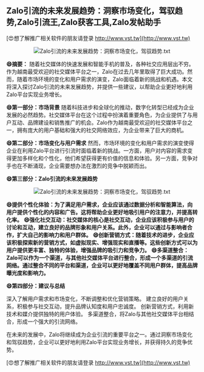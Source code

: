 ## **Zalo引流的未来发展趋势：洞察市场变化，驾驭趋势,Zalo引流王,Zalo获客工具,Zalo发帖助手**

[😍想了解推广相关软件的朋友请登录 http://www.vst.tw](http://www.vst.tw)

 <center><img src="https://vst.tw/MP4/tuiguang/png/6.png" alt="Zalo引流的未来发展趋势：洞察市场变化，驾驭趋势.txt"></center>

**😄摘要：**
随着社交媒体的快速发展和智能手机的普及，各种社交应用层出不穷。作为越南最受欢迎的社交媒体平台之一，Zalo在过去几年里取得了巨大成功。然而，随着市场环境的变化和用户需求的演变，Zalo面临着新的挑战和机遇。本文将深入探讨Zalo引流的未来发展趋势，并提供一些建议，以帮助企业更好地利用Zalo平台实现业务增长。

**😄第一部分：市场背景**
随着科技进步和全球化的推动，数字化转型已经成为企业发展的必然趋势。社交媒体平台在这个过程中扮演着重要角色，为企业提供了与用户互动、品牌建设和销售推广的机会。Zalo作为越南最受欢迎的社交媒体平台之一，拥有庞大的用户基础和强大的社交网络效应，为企业带来了巨大的商机。

**😄第二部分：市场变化与用户需求**
然而，市场环境的变化和用户需求的演变使得企业在利用Zalo平台进行引流时面临着新的挑战。一方面，用户对内容的需求变得更加多样化和个性化，他们希望获得更有价值的信息和体验。另一方面，竞争对手也在不断涌现，企业需要想办法在激烈的竞争中脱颖而出。

**😄第三部分：Zalo引流的未来发展趋势**

 <center><img src="https://vst.tw/MP4/tuiguang/png/3.png" alt="Zalo引流的未来发展趋势：洞察市场变化，驾驭趋势.txt"></center>

**😄提供个性化体验：为了满足用户需求，企业应该通过数据分析和智能算法，向用户提供个性化的内容和广告。这将帮助企业更好地吸引用户的注意力，并提高转化率。**
**😄强化社交互动：社交媒体的核心是社交互动，企业应该积极参与用户的讨论和互动，建立良好的品牌形象和用户关系。此外，企业可以通过与影响者合作，扩大自己的影响力和用户群体。**
**😄创新营销方式：随着技术的进步，企业应该积极探索新的营销方式，如虚拟现实、增强现实和直播等。这些创新方式可以为用户提供更丰富、独特的体验，增强品牌的吸引力和竞争力。**
**😄多渠道整合：Zalo可以作为一个渠道，与其他社交媒体平台进行整合，形成一个多渠道的引流网络。通过整合不同的平台和渠道，企业可以更好地覆盖不同用户群体，提高品牌曝光度和影响力。**

**😄第四部分：建议与总结**

深入了解用户需求和市场变化，不断调整和优化营销策略。
建立良好的用户关系，积极参与社交互动，提升品牌认知度和用户忠诚度。
创新营销方式，利用新技术和媒介提供独特的用户体验。
多渠道整合，将Zalo与其他社交媒体平台相结合，形成一个强大的引流网络。

在未来的发展中，Zalo将继续成为企业引流的重要平台之一。通过洞察市场变化和驾驭趋势，企业可以更好地利用Zalo平台实现业务增长，并获得持久的竞争优势。

[😍想了解推广相关软件的朋友请登录 http://www.vst.tw](http://www.vst.tw)



